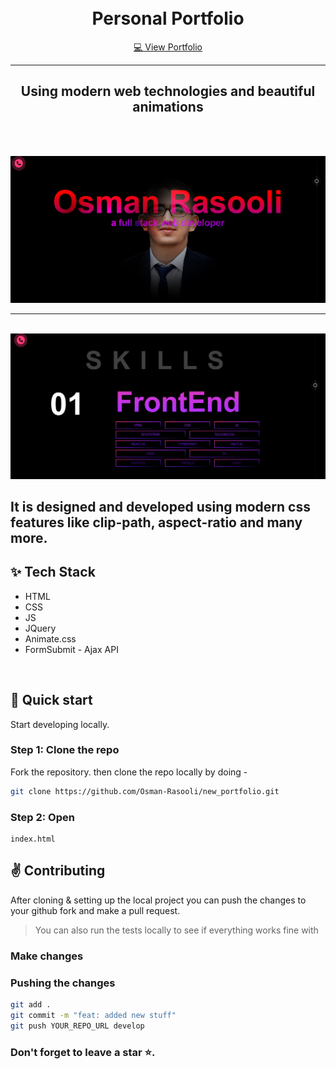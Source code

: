 <br />
<br />

<h1 align="center" >Personal Portfolio</h1>
<p align="center"><a href="https://osman-rasooli.github.io/new_portfolio/" target="_blank" >💻 View Portfolio</a></p>
<hr>
<h2 align="center">Using modern web technologies and beautiful animations</h2>

<br />
<br />

<p align="center">
  <img src="./img/screenshots/screenshot1.png">
  <br />
  <hr>
  <br />
  <img src="./img/screenshots/screenshot2.png">
</p>

## It is designed and developed using modern css features like clip-path, aspect-ratio and many more.

## ✨ Tech Stack
- HTML
- CSS
- JS
- JQuery
- Animate.css
- FormSubmit - Ajax API

<br>

## :rocket: Quick start

Start developing locally.

### Step 1: Clone the repo
Fork the repository. then clone the repo locally by doing -

```sh
git clone https://github.com/Osman-Rasooli/new_portfolio.git
```

### Step 2: Open
```
index.html
```

## :v: Contributing

After cloning & setting up the local project you can push the changes to your github fork and make a pull request.

> You can also run the tests locally to see if everything works fine with

### Make changes


### Pushing the changes

```bash
git add .
git commit -m "feat: added new stuff"
git push YOUR_REPO_URL develop
```



### Don't forget to leave a star ⭐.
